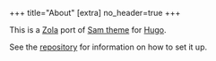 +++
title="About"
[extra]
no_header=true
+++

This is a [Zola][zola] port of [Sam theme][original] for [Hugo][hugo].

See the [repository][repository] for information on how to set it up.

[zola]: https://getzola.org
[original]: https://github.com/victoriadotdev/hugo-theme-sam
[hugo]: https://gohugo.io
[repository]: https://github.com/janbaudisch/zola-sam
